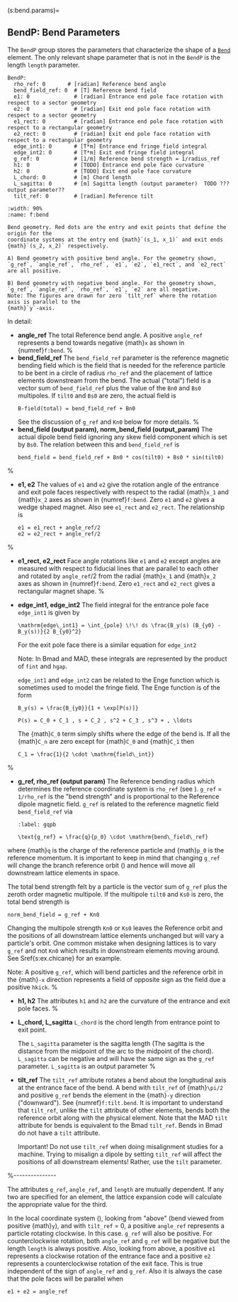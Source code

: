 (s:bend.params)=
## BendP: Bend Parameters

The `BendP` group stores the parameters that characterize the shape of a [`Bend`](#s:bend) element. 
The only relevant shape parameter that is not in the `BendP` is the
length `length` parameter.

```{code} yaml
BendP:
  rho_ref: 0       # [radian] Reference bend angle
  bend_field_ref: 0  # [T] Reference bend field
  e1: 0              # [radian] Entrance end pole face rotation with respect to a sector geometry
  e2: 0              # [radian] Exit end pole face rotation with respect to a sector geometry
  e1_rect: 0         # [radian] Entrance end pole face rotation with respect to a rectangular geometry
  e2_rect: 0         # [radian] Exit end pole face rotation with respect to a rectangular geometry
  edge_int1: 0       # [T*m] Entrance end fringe field integral
  edge_int2: 0       # [T*m] Exit end fringe field integral
  g_ref: 0           # [1/m] Reference bend strength = 1/radius_ref
  h1: 0              # [TODO] Entrance end pole face curvature
  h2: 0              # [TODO] Exit end pole face curvature
  L_chord: 0         # [m] Chord length
  L_sagitta: 0       # [m] Sagitta length (output parameter)  TODO ??? output parameter??
  tilt_ref: 0        # [radian] Reference tilt
```

```{figure} figures/bend.svg
:width: 90%
:name: f:bend
 
Bend geometry. Red dots are the entry and exit points that define the origin for the
coordinate systems at the entry end {math}`(s_1, x_1)` and exit ends {math}`(s_2, x_2)` respectively.

A) Bend geometry with positive bend angle. For the geometry shown,
`g_ref`, `angle_ref`, `rho_ref`, `e1`, `e2`, `e1_rect`, and `e2_rect` are all positive.

B) Bend geometry with negative bend angle. For the geometry shown,
`g_ref`, `angle_ref`, `rho_ref`, `e1`, `e2` are all negative.
Note: The figures are drawn for zero `tilt_ref` where the rotation axis is parallel to the
{math}`y`-axis.
```

In detail:
- **angle_ref**
The total Reference bend angle. A positive `angle_ref` represents a
bend towards negative {math}`x` as shown in {numref}`f:bend`.
%
- **bend_field_ref**
The `bend_field_ref` parameter is the reference magnetic bending field which is the field
that is needed for the reference particle to be bent in a circle of radius `rho_ref`
and the placement of lattice elements downstream from the bend. The actual ("total") field is
a vector sum of
`bend_field_ref` plus the value of the `Bn0`  and `Bs0` multipoles. If `tilt0` and `Bs0`
are zero, the actual field is
  ```{code} yaml
  B-field(total) = bend_field_ref + Bn0
  ```
  See the discussion of `g_ref` and `Kn0` below for more details.
%
- **bend_field (output param), norm_bend_field (output_param)**
The actual dipole bend field ignoring any skew field component which is set by `Bs0`.
The relation between this and `bend_field_ref` is
  ```{code} yaml
  bend_field = bend_field_ref + Bn0 * cos(tilt0) + Bs0 * sin(tilt0)
  ```
%
- **e1, e2**
The values of `e1` and `e2` give the rotation angle of the entrance and exit pole faces
respectively with respect to the radial {math}`x_1` and {math}`x_2` axes as shown in {numref}`f:bend`.
Zero `e1` and `e2` gives a wedge shaped magnet.
Also see `e1_rect` and `e2_rect`. The relationship is
  ```{code} yaml
  e1 = e1_rect + angle_ref/2 
  e2 = e2_rect + angle_ref/2
  ```
%
- **e1_rect, e2_rect**
Face angle rotations like `e1` and `e2` except angles are measured with respect to
fiducial lines that are parallel to each other and rotated by `angle_ref`/2 from the radial
{math}`x_1` and {math}`x_2` axes as shown in {numref}`f:bend`.
Zero `e1_rect` and `e2_rect` gives a rectangular magnet shape.
%
- **edge_int1, edge_int2**
The field integral for the entrance pole face `edge_int1` is given by
  ```{math}
  \mathrm{edge\_int1} = \int_{pole} \!\! ds \frac{B_y(s) (B_{y0} - B_y(s))}{2 B_{y0}^2}
  ```
  For the exit pole face there is a similar equation for `edge_int2`

  Note: In Bmad and MAD, these integrals are represented by the product of `fint` and `hgap`.

  `edge_int1` and `edge_int2` can be related to the Enge function which is sometimes used to model the
  fringe field. The Enge function is of the form
  ```{math}
  B_y(s) = \frac{B_{y0}}{1 + \exp[P(s)]}
  ```
  ```{math}
  P(s) = C_0 + C_1 , s + C_2 , s^2 + C_3 , s^3 + , \ldots
  ```
  The {math}`C_0` term simply shifts where the edge of the bend is. If all the {math}`C_n` are zero except for
  {math}`C_0` and {math}`C_1` then
  ```{math}
  C_1 = \frac{1}{2 \cdot \mathrm{field\_int}}
  ```
%
- **g_ref, rho_ref (output param)**
The Reference bending radius which determines the reference coordinate system is `rho_ref` (see
[](#s:coords)). `g_ref` = `1/rho_ref` is the "bend strength" and is proportional to the Reference
dipole magnetic field. `g_ref` is related to the reference magnetic field `bend_field_ref` via
  ```{math}
  :label: gqpb

  \text{g_ref} = \frac{q}{p_0} \cdot \mathrm{bend\_field\_ref}
  ```
where {math}`q` is the charge of the reference particle and {math}`p_0` is the reference momentum.
It is important to keep in mind that changing `g_ref` will change the branch reference orbit
([](#s:ref.construct)) and hence will move all downstream lattice elements in space.

  The total bend strength felt by a particle is the vector sum of `g_ref` plus the zeroth order
magnetic multipole. If the multipole `tilt0` and `Ks0` is zero, the total bend strength is
  ```{code} yaml
  norm_bend_field = g_ref + Kn0
  ```
  Changing the multipole strength `Kn0` or `Ks0` leaves the Reference orbit and the positions of
all downstream lattice elements
unchanged but will vary a particle's orbit. One common mistake when designing lattices is to vary
`g_ref` and not `Kn0` which results in downstream elements moving around. See Sref{s:ex.chicane}
for an example.

  Note: A positive `g_ref`, which will bend particles and the reference orbit in the {math}`-x` direction
represents a field of opposite sign as the field due a positive `hkick`.
%
- **h1, h2**
The attributes `h1` and `h2` are the curvature of the entrance and exit pole faces.
%
- **L_chord, L_sagitta** 
`L_chord` is the chord length from entrance point to exit point.

  The `L_sagitta` parameter is the sagitta length (The sagitta is the distance
from the midpoint of the arc to the midpoint of the chord). `L_sagitta` can be negative and will have
the same sign as the `g_ref` parameter. `L_sagitta` is an output parameter
%
- **tilt_ref**
The `tilt_ref` attribute rotates a bend about the longitudinal axis at the entrance face of the
bend. A bend with `tilt_ref` of {math}`\pi/2` and positive `g_ref` bends the element in the {math}`-y`
direction ("downward"). See {numref}`f:tilt.bend`. It is important to understand that `tilt_ref`,
unlike the `tilt` attribute of other elements, bends both the reference orbit along with the
physical element. Note that the MAD `tilt` attribute for bends is equivalent to the Bmad
`tilt_ref`. Bends in Bmad do not have a `tilt` attribute.

  Important! Do not use `tilt_ref` when doing misalignment studies for a machine. Trying to misalign
a dipole by setting `tilt_ref` will affect the positions of all downstream elements! Rather, use the
`tilt` parameter.

%---------------

  The attributes `g_ref`, `angle_ref`, and `length` are mutually dependent. If any two are specified for
an element, the lattice expansion code will calculate the appropriate value for the third.

  In the local coordinate system ([](#s:coords)), looking from "above" (bend viewed from positive
{math}`y`), and with `tilt_ref` = 0, a positive `angle_ref` represents a particle rotating clockwise. In
this case. `g_ref` will also be positive. For counterclockwise rotation, both `angle_ref` and `g_ref`
will be negative but the length `length` is always positive. Also, looking from above, a positive
`e1` represents a clockwise rotation of the entrance face and a positive `e2` represents a
counterclockwise rotation of the exit face. This is true independent of the sign of `angle_ref` and
`g_ref`. Also it is always the case that the pole faces will be parallel when
  ```{code} yaml
  e1 + e2 = angle_ref
  ```
